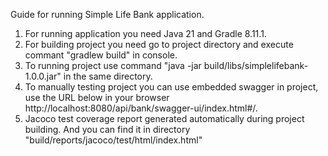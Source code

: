 Guide for running Simple Life Bank application.
1. For running application you need Java 21 and Gradle 8.11.1.
2. For building project you need go to project directory and execute commant "gradlew build" in console.
3. To running project use command "java -jar build/libs/simplelifebank-1.0.0.jar" in the same directory.
4. To manually testing project you can use embedded swagger in project, use the URL below in your browser
http://localhost:8080/api/bank/swagger-ui/index.html#/.
5. Jacoco test coverage report generated automatically during project building. And you can find it in directory "build/reports/jacoco/test/html/index.html"  